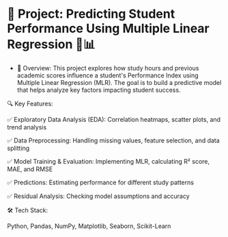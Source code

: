 # **📌 Project: Predicting Student Performance Using Multiple Linear Regression 🚀📊**

* 📖 Overview:
This project explores how study hours and previous academic scores influence a student's Performance Index using Multiple Linear Regression (MLR). The goal is to build a predictive model that helps analyze key factors impacting student success.

🔍 Key Features:

✅ Exploratory Data Analysis (EDA): Correlation heatmaps, scatter plots, and trend analysis

✅ Data Preprocessing: Handling missing values, feature selection, and data splitting

✅ Model Training & Evaluation: Implementing MLR, calculating R² score, MAE, and RMSE

✅ Predictions: Estimating performance for different study patterns

✅ Residual Analysis: Checking model assumptions and accuracy

🛠️ Tech Stack:
 
Python,
Pandas,
NumPy,
Matplotlib,
Seaborn,
Scikit-Learn
